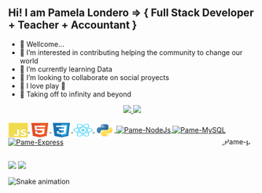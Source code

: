 ## Hi! I am Pamela Londero => { Full Stack Developer + Teacher + Accountant }
- 👋 Wellcome...
- 👀 I’m interested in contributing helping the community to change our world
- 🌱 I’m currently learning Data
- 💞️ I’m looking to collaborate on social proyects
- 💖 I love play 🏑
- 🚀 Taking off to infinity and beyond


<div align="center">
  <a href="https://github.com/pamela-londero">
  <img height="180em" src="https://github-readme-stats.vercel.app/api?username=pamela-londero&show_icons=true&theme=dracula&include_all_commits=true&count_private=true"/>
  <img height="180em" src="https://github-readme-stats.vercel.app/api/top-langs/?username=pamela-londero&layout=compact&langs_count=7&theme=dracula"/>
</div>
<div style="display: inline_block"><br>
  <img align="center" alt="Pame-Js" height="30" width="40" src="https://raw.githubusercontent.com/devicons/devicon/master/icons/javascript/javascript-plain.svg">
  <img align="center" alt="Pame-HTML" height="30" width="40" src="https://raw.githubusercontent.com/devicons/devicon/master/icons/html5/html5-original.svg">
  <img align="center" alt="Pame-CSS" height="30" width="40" src="https://raw.githubusercontent.com/devicons/devicon/master/icons/css3/css3-original.svg">
  <img align="center" alt="Pame-React" height="30" width="40" src="https://raw.githubusercontent.com/devicons/devicon/master/icons/react/react-original.svg">
  <img align="center" alt="Pame-Python" height="30" width="40" src="https://raw.githubusercontent.com/devicons/devicon/master/icons/python/python-original.svg">
  <img align="center" alt="Pame-NodeJs" height="30" width="40" src="https://cdn.jsdelivr.net/gh/devicons/devicon/icons/nodejs/nodejs-original.svg">
  <img align="center" alt="Pame-MySQL" height="30" width="40" src="https://cdn.jsdelivr.net/gh/devicons/devicon/icons/mysql/mysql-original.svg">
  <img align="center" alt="Pame-Express" height="30" width="40" src="https://cdn.jsdelivr.net/gh/devicons/devicon/icons/express/express-original.svg">
  <img align="right" alt="Pame-pic" height="150" style="border-radius:50px;"
       src='https://user-images.githubusercontent.com/80834774/149409272-e7d72e04-ad8b-42bd-ba83-1c9120d455d9.png'>
</div>
  
  ##
 
<div> 
<a href = "mailto:pamelalondero@gmail.com"><img src="https://img.shields.io/badge/-Gmail-%23333?style=for-the-badge&logo=gmail&logoColor=white" target="_blank"></a>
<a href="https://www.linkedin.com/in/pamela-londero" target="_blank"><img src="https://img.shields.io/badge/-LinkedIn-%230077B5?style=for-the-badge&logo=linkedin&logoColor=white" target="_blank"></a> 

  ![Snake animation](https://github.com/pamela-londero/pamela-londero/blob/output/github-contribution-grid-snake.svg)
</div>

